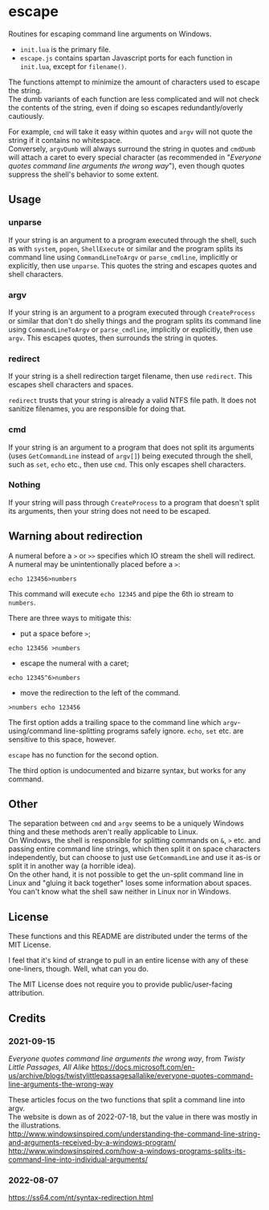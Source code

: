 # escape

Routines for escaping command line arguments on Windows.

* `init.lua` is the primary file.
* `escape.js` contains spartan Javascript ports for each function in `init.lua`, except for `filename()`.

The functions attempt to minimize the amount of characters used to escape the string.  
The dumb variants of each function are less complicated and will not check the contents of the string, even if doing so escapes redundantly/overly cautiously.

For example, `cmd` will take it easy within quotes and `argv` will not quote the string if it contains no whitespace.  
Conversely, `argvDumb` will always surround the string in quotes and `cmdDumb` will attach a caret to every special character (as recommended in "*Everyone quotes command line arguments the wrong way*"), even though quotes suppress the shell's behavior to some extent.

## Usage

### unparse
If your string is an argument to a program executed through the
shell, such as with `system`, `popen`, `ShellExecute` or similar
and the program splits its command line using `CommandLineToArgv`
or `parse_cmdline`, implicitly or explicitly, then use `unparse`.
This quotes the string and escapes quotes and shell characters.

### argv
If your string is an argument to a program executed through
`CreateProcess` or similar that don't do shelly things and the
program splits its command line using `CommandLineToArgv` or
`parse_cmdline`, implicitly or explicitly, then use `argv`.
This escapes quotes, then surrounds the string in quotes.

### redirect
If your string is a shell redirection target filename, then use
`redirect`. This escapes shell characters and spaces.

`redirect` trusts that your string is already a valid NTFS file path.
It does not sanitize filenames, you are responsible for doing that.

### cmd
If your string is an argument to a program that does not split its arguments (uses `GetCommandLine` instead of `argv[]`) being executed through the shell, such as `set`, `echo` etc., then use `cmd`.
This only escapes shell characters.

### Nothing
If your string will pass through `CreateProcess` to a program that
doesn't split its arguments, then your string does not need to be
escaped.

## Warning about redirection

A numeral before a `>` or `>>` specifies which IO stream the shell will redirect. A numeral may be unintentionally placed before a `>`:
```
echo 123456>numbers
```
This command will execute `echo 12345` and pipe the 6th io stream to `numbers`.

There are three ways to mitigate this:
* put a space before `>`;
```
echo 123456 >numbers
```
* escape the numeral with a caret;
```
echo 12345^6>numbers
```
* move the redirection to the left of the command.
```
>numbers echo 123456
```

The first option adds a trailing space to the command line which `argv`-using/command line-splitting programs safely ignore. `echo`, `set` etc. are sensitive to this space, however.

`escape` has no function for the second option.

The third option is undocumented and bizarre syntax, but works for any command.

## Other

The separation between `cmd` and `argv` seems to be a uniquely Windows thing and these methods aren't really applicable to Linux.  
On Windows, the shell is responsible for splitting commands on `&`, `>` etc. and passing entire command line strings, which then split it on space characters independently, but can choose to just use `GetCommandLine` and use it as-is or split it in another way (a horrible idea).  
On the other hand, it is not possible to get the un-split command line in Linux and "gluing it back together" loses some information about spaces.  
You can't know what the shell saw neither in Linux nor in Windows.

## License

These functions and this README are distributed under the terms of the MIT License.

I feel that it's kind of strange to pull in an entire license with any of these one-liners, though. Well, what can you do.

The MIT License does not require you to provide public/user-facing
attribution.

## Credits

### 2021-09-15
*Everyone quotes command line arguments the wrong way*, from *Twisty Little Passages, All Alike*
https://docs.microsoft.com/en-us/archive/blogs/twistylittlepassagesallalike/everyone-quotes-command-line-arguments-the-wrong-way

These articles focus on the two functions that split a command line into argv.  
The website is down as of 2022-07-18, but the value in there was mostly in the illustrations.  
http://www.windowsinspired.com/understanding-the-command-line-string-and-arguments-received-by-a-windows-program/  
http://www.windowsinspired.com/how-a-windows-programs-splits-its-command-line-into-individual-arguments/

### 2022-08-07
https://ss64.com/nt/syntax-redirection.html
